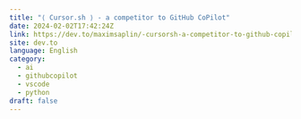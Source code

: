 ```yaml
---
title: "⟨ Cursor.sh ⟩ - a competitor to GitHub CoPilot"
date: 2024-02-02T17:42:24Z
link: https://dev.to/maximsaplin/-cursorsh-a-competitor-to-github-copilot-58k4?utm_medium=RSS&utm_source=news.12bit.vn
site: dev.to
language: English
category:
  - ai
  - githubcopilot
  - vscode
  - python
draft: false
---
```

